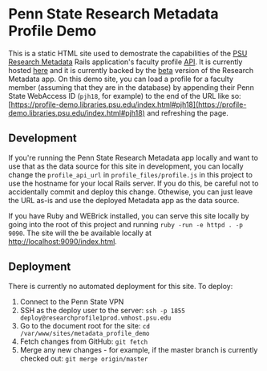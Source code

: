 # Penn State Research Metadata Profile Demo

This is a static HTML site used to demostrate the capabilities of the [PSU Research Metadata](https://github.com/westarete/psu-research-metadata) Rails application's faculty profile [API](https://metadata.libraries.psu.edu/api_docs/swagger_docs/v1#!/user/findUserProfile). It is currently hosted [here](https://profile-demo.libraries.psu.edu/index.html) and it is currently backed by the [beta](https://stage.metadata.libraries.psu.edu/) version of the Research Metadata app. On this demo site, you can load a profile for a faculty member (assuming that they are in the database) by appending their Penn State WebAccess ID (`pjh18`, for example) to the end of the URL like so:  [https://profile-demo.libraries.psu.edu/index.html#pjh18](https://profile-demo.libraries.psu.edu/index.html#pjh18) and refreshing the page.

## Development

If you're running the Penn State Research Metadata app locally and want to use that as the data source for this site in development, you can locally change the `profile_api_url` in `profile_files/profile.js` in this project to use the hostname for your local Rails server. If you do this, be careful not to accidentally commit and deploy this change. Othewise, you can just leave the URL as-is and use the deployed Metadata app as the data source.

If you have Ruby and WEBrick installed, you can serve this site locally by going into the root of this project and running `ruby -run -e httpd . -p 9090`. The site will the be available locally at [http://localhost:9090/index.html](http://localhost:9090/index.html).

## Deployment

There is currently no automated deployment for this site. To deploy:

1. Connect to the Penn State VPN
2. SSH as the deploy user to the server:  `ssh -p 1855 deploy@researchprofile1prod.vmhost.psu.edu`
3. Go to the document root for the site:  `cd /var/www/sites/metadata_profile_demo`
4. Fetch changes from GitHub:  `git fetch`
5. Merge any new changes - for example, if the master branch is currently checked out:  `git merge origin/master`

